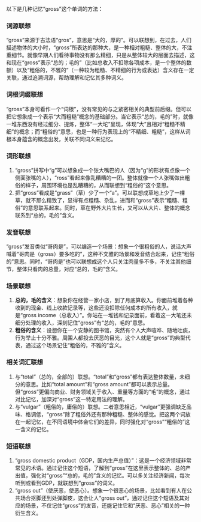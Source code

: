 以下是几种记忆“gross”这个单词的方法：

### 词源联想
“gross”来源于古法语“gros”，意思是“大的，厚的”。可以联想到，在过去，人们描述物体的大小时，“gross”所表达的那种大，是一种相对粗糙、整体的大，不注重细节。就像早期人们看待事物没有那么精细，只是从整体较大的层面去描述，这和现在“gross”表示“总的；毛的”（比如总收入不扣除各项成本，是一个整体的数额）以及“粗俗的，不雅的”（一种较为粗糙、不精细的行为或表达）含义存在一定关联，通过追溯词源，帮助理解和记忆其多种词义。

### 词根词缀联想
“gross”本身可看作一个“词根”，没有常见的与之紧密相关的典型前后缀。但可以把它想象成一个表示“大而粗糙”概念的基础部分。当它表示“总的，毛的”时，就像一堆东西没有经过细分、提炼，整体“一大坨”呈现，体现“大”且相对“粗糙不精细”的概念；而“粗俗的”意思，也是一种行为表现上的“不精细、粗糙”，这样从词根本身蕴含的概念出发，关联不同词义来记忆。

### 词形联想
1. “gross”拼写中“g”可以想象成一个张大嘴巴的人（因为“g”的形状有点像一个侧面张嘴的人），“ross”看起来像乱糟糟的一团。整体就像一个人张嘴做出粗俗的样子，周围环境也是乱糟糟的，从而联想到“粗俗的”这个意思。
2. 把“gross”看成是“grass”（草）少了一个“a”。可以联想成草地上少了一棵草，就不那么精致了，显得有点粗糙、杂乱，进而和“gross”表示“粗糙、粗俗”的意思联系起来。同时，草在野外大片生长，又可以从大片、整体的概念联系到“总的，毛的”含义。

### 发音联想
“gross”发音类似“哥肉是”，可以编造一个场景：想象一个很粗俗的人，说话大声喊着“哥肉是（gross）要多吃的”，这种不文雅的场景和发音结合起来，记住“粗俗的”意思。同时，“哥肉是”也可以联想成这个人只关注肉量多不多，不关注其他细节，整体只看肉的总量，对应“总的，毛的”含义。

### 场景联想
1. **总的，毛的含义**：想象你在经营一家小店，到了月底算收入。你面前堆着各种收到的现金、线上收款记录等，这些还没扣除任何成本的所有收入，就是“gross income（总收入）”。你站在一堆钱和记录面前，看着这一大笔还未细分处理的收入，深刻记住“gross”有“总的，毛的”意思。
2. **粗俗的含义**：设想你在一个安静的图书馆，突然有个人大声喧哗、随地吐痰，行为举止十分不雅。周围人都投去厌恶的目光，这个人就是“gross”的典型代表，通过这个场景记住“粗俗的，不雅的”含义。

### 相关词汇联想
1. 与“total”（总的，全部的）联想。“total”和“gross”都有表达整体数量，未细分的意思。比如“total amount”和“gross amount”都可以表示总量。但“gross”更偏向商业、财务领域关于收入、重量等方面的“毛”的概念，通过对比记忆，加深对“gross”这一特定用法的理解。
2. 与“vulgar”（粗俗的，庸俗的）联想。二者意思相近，“vulgar”更强调缺乏品味、格调低，“gross”除了粗俗外还有那种粗糙、整体的感觉。把这两个词放在一起记忆，在不同语境中体会它们的差异，同时强化对“gross”“粗俗的”这一含义的记忆。

### 短语联想
1. “gross domestic product（GDP，国内生产总值）”：这是一个经济领域非常常见的术语。通过记住这个短语，了解到“gross”在这里表示整体的、总的产出值，强化对“gross”“总的，毛的”含义的记忆。可以多关注经济新闻，每次听到或看到GDP，就联想到“gross”的词义。
2. “gross out”（使厌恶，使恶心）。想象一个很恶心的场景，比如看到有人在公共场合抠脚还到处弹脚皮，这会让人“gross out”，通过记住这个短语及其对应的场景，不仅记住“gross”的发音，还能记住它和“厌恶、恶心”相关的一种衍生含义。 